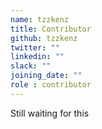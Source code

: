 ```yaml
---
name: tzzkenz
title: Contributor
github: tzzkenz
twitter: ""
linkedin: ""
slack: ""
joining_date: ""
role : contributor
---
```


Still waiting for this
